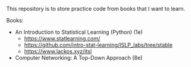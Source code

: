 This repository is to store practice code from books that I want to learn.

Books:
- An Introduction to Statistical Learning (Python) (1e)
    - https://www.statlearning.com/
    - https://github.com/intro-stat-learning/ISLP_labs/tree/stable
    - https://www.lackos.xyz/itsl
- Computer Networking: A Top-Down Approach (8e)
